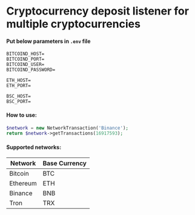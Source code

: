 # Cryptocurrency deposit listener for multiple cryptocurrencies


#### Put below parameters in <code>.env</code> file

```dotenv
BITCOIND_HOST=
BITCOIND_PORT=
BITCOIND_USER=
BITCOIND_PASSWORD=

ETH_HOST=
ETH_PORT=

BSC_HOST=
BSC_PORT=

```

#### How to use:

```php
$network = new NetworkTransaction('Binance');
return $network->getTransactions(16917593);
```

#### Supported networks:

Network | Base Currency
---------------------|--------
Bitcoin              |BTC
Ethereum             |ETH
Binance              |BNB
Tron                 |TRX